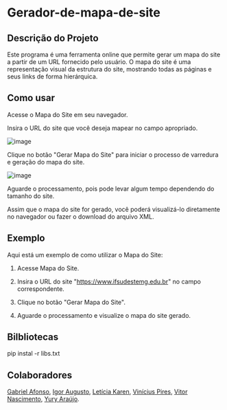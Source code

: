# Gerador-de-mapa-de-site
## Descrição do Projeto
Este programa é uma ferramenta online que permite gerar um mapa do site a partir de um URL fornecido pelo usuário. O mapa do site é uma representação visual da estrutura do site, mostrando todas as páginas e seus links de forma hierárquica.

## Como usar
Acesse o Mapa do Site em seu navegador.

Insira o URL do site que você deseja mapear no campo apropriado.

![image](https://github.com/LeticiaKOSilva/Gerador-de-mapa-de-site/assets/112981494/07a637a9-b2a0-406e-afab-f5f36c427cc3)

Clique no botão "Gerar Mapa do Site" para iniciar o processo de varredura e geração do mapa do site.

![image](https://github.com/LeticiaKOSilva/Gerador-de-mapa-de-site/assets/112981494/b6674044-b70c-42d6-a86f-6ff5dcb238fa)

Aguarde o processamento, pois pode levar algum tempo dependendo do tamanho do site.

Assim que o mapa do site for gerado, você poderá visualizá-lo diretamente no navegador ou fazer o download do arquivo XML.

## Exemplo
Aqui está um exemplo de como utilizar o Mapa do Site:

1. Acesse Mapa do Site.

2. Insira o URL do site "https://www.ifsudestemg.edu.br" no campo correspondente.

3. Clique no botão "Gerar Mapa do Site".

4. Aguarde o processamento e visualize o mapa do site gerado.

## Bilbliotecas
pip instal -r libs.txt

## Colaboradores
<a class="dropdown-item footer-github-link" href="https://github.com/GabrielBarbosaAfo"
        target="_blank">Gabriel
        Afonso</a>,
<a class="dropdown-item footer-github-link" href="https://github.com/IgorAuguusto"
        target="_blank">Igor
        Augusto</a>,
<a class="dropdown-item footer-github-link" href="https://github.com/LeticiaKOSilva"
        target="_blank">Letícia
        Karen</a>,
<a class="dropdown-item footer-github-link" href="https://github.com/ViniciusJPSilva"
        target="_blank">Vinícius
        Pires</a>,
<a class="dropdown-item footer-github-link" href="https://github.com/VitorSVNascimento"
        target="_blank">Vitor
        Nascimento</a>,
<a class="dropdown-item footer-github-link" href="https://github.com/YuryOAraujo"
        target="_blank">Yury
        Araújo</a>.
